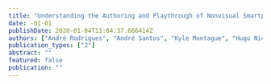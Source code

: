 ```yaml
---
title: "Understanding the Authoring and Playthrough of Nonvisual Smartphone Tutorials⋆"
date: -01-01
publishDate: 2020-01-04T11:04:37.666414Z
authors: ["André Rodrigues", "André Santos", "Kyle Montague", "Hugo Nicolau", "Tiago Guerreiro"]
publication_types: ["2"]
abstract: ""
featured: false
publication: ""
---
```



